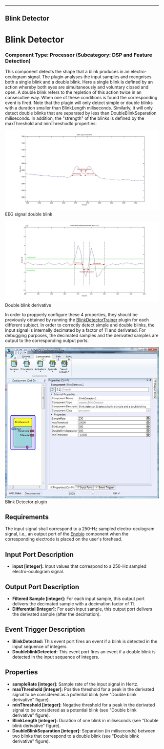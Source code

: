   
---
Blink Detector
---

# Blink Detector

### Component Type: Processor (Subcategory: DSP and Feature Detection)

This component detects the shape that a blink produces in an electro-oculogram signal. The plugin analyses the input samples and recognises both a single blink and a double blink. Here a single blink is defined by an action whereby both eyes are simultaneously and voluntary closed and open. A double blink refers to the repletion of this action twice in an consecutive way. When one of these conditions is found the corresponding event is fired. Note that the plugin will only detect simple or double blinks with a duration smaller than BlinkLength miliseconds. Similarly, it will only detect double blinks that are separated by less than DoubleBlinkSeparation miliseconds. In addition, the "strength" of the blinks is defined by the maxThreshold and minThreshodld properties:

![Screenshot: EEG signal double blink](img/double_original.jpg "Screenshot: EEG signal double blink")  
EEG signal double blink

![Screenshot: Double blink derivative](img/double_derivative.jpg "Screenshot: Double blink derivative")  
Double blink derivative

In order to propperly configure these 4 properties, they should be previously obtained by running the [BlinkDetectorTrainer](../processors/BlinkDetectorTrainer.htm) plugin for each different subject. In order to correctly detect simple and double blinks, the input signal is internally decimated by a factor of 11 and derivated. For debugging purposes, the decimated samples and the derivated samples are output to the corresponding output ports.

![Screenshot: Blink Detector plugin](img/BlinkDetector.jpg "Screenshot: Blink Detector plugin")  
Blink Detector plugin

## Requirements

The input signal shall correspond to a 250-Hz sampled electro-oculogram signal, i.e., an output port of the [Enobio](../sensors/Enobio.htm) component when the corresponding electrode is placed on the user's forehead.

## Input Port Description

*   **input \[integer\]:** Input values that correspond to a 250-Hz sampled electro-oculogram signal.

## Output Port Description

*   **Filtered Sample \[integer\]:** For each input sample, this output port delivers the decimated sample with a decimation factor of 11.
*   **Differential \[integer\]:** For each input sample, this output port delivers the derivated sample (after the decimation).

## Event Trigger Description

*   **BlinkDetected:** This event port fires an event if a blink is detected in the input sequence of integers.
*   **DoubleblinkDetected:** This event port fires an event if a double blink is detected in the input sequence of integers.

## Properties

*   **sampleRate \[integer\]:** Sample rate of the input signal in Hertz.
*   **maxThreshold \[integer\]:** Positive threshold for a peak in the derivated signal to be considered as a potential blink (see "Double blink derivative" figure).
*   **minThreshold \[integer\]:** Negative threshold for a peak in the derivated signal to be considered as a potential blink (see "Double blink derivative" figure).
*   **BlinkLength \[integer\]:** Duration of one blink in miliseconds (see "Double blink derivative" figure).
*   **DoubleBlinkSeparation \[integer\]:** Separation (in miliseconds) between two blinks that correspond to a double blink (see "Double blink derivative" figure).